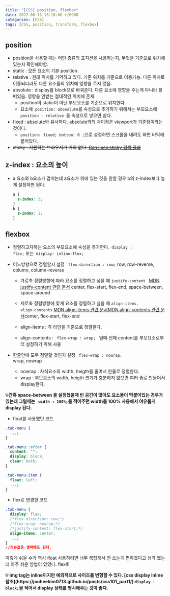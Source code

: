 ```yaml
---
title: "[CSS] position, flexbox"
date: 2022-08-13 13:10:00 +/0900
categories: [CSS]
tags: [CSS, position, transform, flexbox]
---
```


## position

- position을 사용할 때는 어떤 종류의 포지션을 사용하는지, 무엇을 기준으로 위치해 있는지 확인해야함.
- static : 모든 요소의 기본 position.
- relative : 원래 위치를 기억하고 있다. 기존 위치를 기준으로 이동가능. 다른 위치로 이동되더라도 다른 요소들의 위치에 영향을 주지 않음.
- absolute : display를 block으로 바꿔준다. 다른 요소에 영향을 주는게 아니라 붕 떠있음. 영향을 안받는 절대적인 위치에 존재.
  - position이 static이 아닌 부모요소를 기준으로 위치한다.
  - 요소에<code> position: abosolute</code>를 속성으로 추가하기 위해서는 부모요소에 <code> position : relative </code>를 속성으로 넣으면 쉽다.
- fixed : absolute와 유사하다. absolute와의 차이점은 viewport가 기준점이라는 것이다.
  - <code>position: fixed; bottom: 0 ;</code>으로 설정하면 스크롤을 내려도 화면 바닥에 붙어있다.
- ~~sticky : 지원하는 브라우저가 거의 없다. [Can i use sticky 검색 결과](https://caniuse.com/?search=sticky)~~

## z-index : 요소의 높이

- a 요소와 b요소가 겹치는데 a요소가 위에 있는 것을 원할 경우 b의 z-index보다 높게 설정하면 된다.

  ```css
  a {
    z-index: 2;
  }
  b {
    z-index: 1;
  }
  ```

## flexbox

- 정렬하고자하는 요소의 부모요소에 속성을 추가한다.<code> display : flex;</code> 또는<code> display: inline-flex; </code>
- 어느방향으로 정렬할지 설정 <code> flex-direction : row;</code> row, row-reverse, column, column-reverse

  - 가로축 정렬방향에 따라 요소를 정렬하고 싶을 때 <code>justify-content </code> [MDN justify-content 관련 문서](https://developer.mozilla.org/en-US/docs/Web/CSS/justify-content) center, flex-start, flex-end, space-between, space-around

  - 세로축 정렬방향에 맞게 요소를 정렬하고 싶을 때 <code>align-items, align-contents</code> [MDN align-items 관련 문서](https://developer.mozilla.org/en-US/docs/Web/CSS/align-items)[MDN align-contents 관련 문서](https://developer.mozilla.org/en-US/docs/Web/CSS/align-contents)center, flex-start, flex-end
  - align-items : 각 라인을 기준으로 정렬한다.
  - align-contents : <code> flex-wrap : wrap; </code> 일때 전체 content를 부모요소로부터 설정하기 위해 사용

- 한줄안에 모두 정렬할 것인지 설정 <code> flex-wrap : nowrap; </code> wrap, nowrap

  - nowrap : 자식요소의 width, heigth를 줄여서 한줄로 정렬한다.
  - wrap : 부모요소의 width, heigth 크기가 충분하지 않으면 여러 줄로 만들어서 display한다.

<strong>
    💡간혹 space-between 을 설정했을때 빈 공간이 많아도 요소들이 딱붙어있는 경우가 있는데 그럴때는 <code> width : 100%;</code>를 적어주면 width를 100% 사용해서 여유롭게 display 된다.
</strong>

- float를 사용했던 코드

```css
.tab-menu {
  ...;
}

.tab-menu::after {
  content: "";
  display: block;
  clear: both;
}

.tab-menu-item {
  float: left;
  ...;
}
```

- flex로 변경한 코드

```css
.tab-menu {
  display: flex;
  /*flex-direction: row;*/
  /*flex-wrap: nowrap;*/
  /*justify-content: flex-start;*/
  align-items: center;
  ...;
}
//기본값은 생략해도 된다.
```

<p>
  이렇게 쉬울 수가 역시 float 사용하려면 너무 복잡해서 안 쓰는게 편하겠다고 생각 했는데 아주 쉬운 방법이 있었다. flex!!!
</p>

<strong>
💡 img tag는 inline이지만 예외적으로 사이즈를 변형할 수 있다. [css display inline 참조](https://jooheekim0713.github.io/posts/css101_part1/) <code>display : block;</code>을 적어서 display 상태를 명시해주는 것이 좋다.
</strong>
